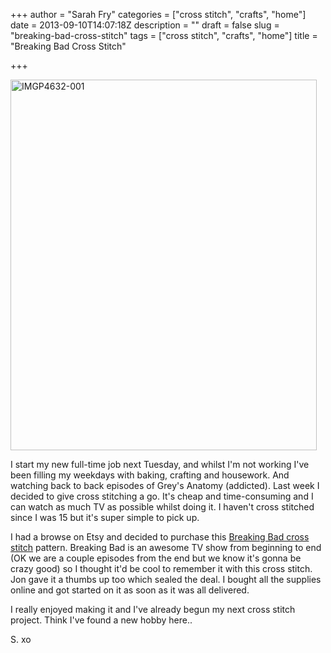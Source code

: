+++
author = "Sarah Fry"
categories = ["cross stitch", "crafts", "home"]
date = 2013-09-10T14:07:18Z
description = ""
draft = false
slug = "breaking-bad-cross-stitch"
tags = ["cross stitch", "crafts", "home"]
title = "Breaking Bad Cross Stitch"

+++


<a href="http://sweetaspi.co.uk/content/images/2013/09/IMGP4632-001.jpg"><img class="alignnone size-full wp-image-1981" alt="IMGP4632-001" src="http://sweetaspi.co.uk/content/images/2013/09/IMGP4632-001.jpg" width="490" height="593" /></a>

I start my new full-time job next Tuesday, and whilst I'm not working I've been filling my weekdays with baking, crafting and housework. And watching back to back episodes of Grey's Anatomy (addicted). Last week I decided to give cross stitching a go. It's cheap and time-consuming and I can watch as much TV as possible whilst doing it. I haven't cross stitched since I was 15 but it's super simple to pick up.

I had a browse on Etsy and decided to purchase this <a href="http://www.etsy.com/uk/listing/125818162/breaking-bad-cross-stitch-pattern" target="_blank">Breaking Bad cross stitch</a> pattern. Breaking Bad is an awesome TV show from beginning to end (OK we are a couple episodes from the end but we know it's gonna be crazy good) so I thought it'd be cool to remember it with this cross stitch. Jon gave it a thumbs up too which sealed the deal. I bought all the supplies online and got started on it as soon as it was all delivered.

I really enjoyed making it and I've already begun my next cross stitch project. Think I've found a new hobby here..

S. xo

